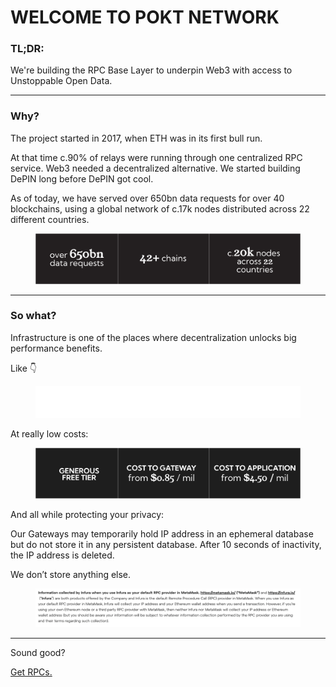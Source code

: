# WELCOME TO POKT NETWORK

### TL;DR:&#x20;

We're building the RPC Base Layer to underpin Web3 with access to Unstoppable Open Data.

***

### Why?

The project started in 2017, when ETH was in its first bull run.&#x20;

At that time c.90% of relays were running through one centralized RPC service. Web3 needed a decentralized alternative. We started building DePIN long before DePIN got cool.

As of today, we have served over 650bn data requests for over 40 blockchains, using a global network of c.17k nodes distributed across 22 different countries.

<figure><img src=".gitbook/assets/Headlines (1).png" alt=""><figcaption></figcaption></figure>

***

### So what?

Infrastructure is one of the places where decentralization unlocks big performance benefits.&#x20;

Like 👇

<figure><img src=".gitbook/assets/Data Section.png" alt=""><figcaption></figcaption></figure>

At really low costs:

<figure><img src=".gitbook/assets/Cost.png" alt=""><figcaption></figcaption></figure>

And all while protecting your privacy:&#x20;

Our Gateways may temporarily hold IP address in an ephemeral database but do not store it in any persistent database. After 10 seconds of inactivity, the IP address is deleted.

We don’t store anything else.

<figure><img src=".gitbook/assets/Screenshot 2023-11-03 at 12.50.39.png" alt=""><figcaption></figcaption></figure>

***

Sound good?

[Get RPCs.](get-rpcs/)

